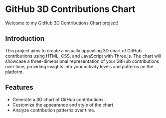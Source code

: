 # GitHub 3D Contributions Chart

Welcome to my GitHub 3D Contributions Chart project!

## Introduction

This project aims to create a visually appealing 3D chart of GitHub contributions using  HTML, CSS, and JavaScript with Three.js. The chart will showcase a three-dimensional representation of your GitHub contributions over time, providing insights into your activity levels and patterns on the platform.

## Features

- Generate a 3D chart of GitHub contributions.
- Customize the appearance and style of the chart.
- Analyze contribution patterns over time.




